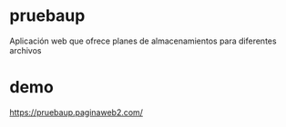 # pruebaup
Aplicación web que ofrece planes de almacenamientos para diferentes archivos

# demo
https://pruebaup.paginaweb2.com/
